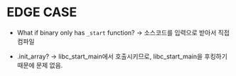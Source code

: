 # EDGE CASE
- What if binary only has `_start` function?
-> 소스코드를 입력으로 받아서 직접 컴파일

- .init_array?
-> libc_start_main에서 호출시키므로, libc_start_main을 후킹하기때문에 문제 없음.
